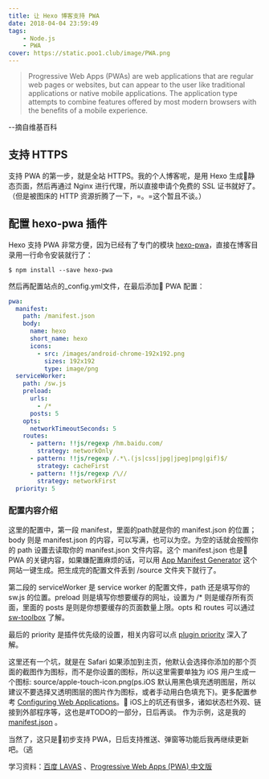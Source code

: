 ```yaml
---
title: 让 Hexo 博客支持 PWA
date: 2018-04-04 23:59:49
tags: 
    - Node.js
    - PWA
cover: https://static.poo1.club/image/PWA.png
---
```



> Progressive Web Apps (PWAs) are web applications that are regular web pages or websites, but can appear to the user like traditional applications or native mobile applications. The application type attempts to combine features offered by most modern browsers with the benefits of a mobile experience.

--摘自维基百科

 

## 支持 HTTPS

支持 PWA 的第一步，就是全站 HTTPS。我的个人博客呢，是用 Hexo 生成静态页面，然后再通过 Nginx 进行代理，所以直接申请个免费的 SSL 证书就好了。（但是被图床的 HTTP 资源折腾了一下，=。=这个暂且不谈。）

## 配置 hexo-pwa 插件

Hexo 支持 PWA 非常方便，因为已经有了专门的模块 [hexo-pwa](https://github.com/lavas-project/hexo-pwa)，直接在博客目录用一行命令安装就行了：

```shell
$ npm install --save hexo-pwa
```

然后再配置站点的_config.yml文件，在最后添加 PWA 配置：

```yml
pwa:
  manifest:
    path: /manifest.json
    body:
      name: hexo
      short_name: hexo
      icons:
        - src: /images/android-chrome-192x192.png
          sizes: 192x192
          type: image/png
  serviceWorker:
    path: /sw.js
    preload:
      urls:
        - /*
      posts: 5
    opts:
      networkTimeoutSeconds: 5
    routes:
      - pattern: !!js/regexp /hm.baidu.com/
        strategy: networkOnly
      - pattern: !!js/regexp /.*\.(js|css|jpg|jpeg|png|gif)$/
        strategy: cacheFirst
      - pattern: !!js/regexp /\//
        strategy: networkFirst
  priority: 5
```

### 配置内容介绍
这里的配置中，第一段 manifest，里面的path就是你的 manifest.json 的位置；body 则是 manifest.json 的内容，可以写满，也可以为空。为空的话就会按照你的 path 设置去读取你的 manifest.json 文件内容。这个 manifest.json 也是 PWA 的关键内容，如果嫌配置麻烦的话，可以用 [App Manifest Generator](https://app-manifest.firebaseapp.com/?spm=a2c4e.11153940.blogcont441967.16.18ca18eaBudCNI) 这个网站一键生成。把生成完的配置文件丢到 /source 文件夹下就行了。

第二段的 serviceWorker 是 service worker 的配置文件，path 还是填写你的 sw.js 的位置。preload 则是填写你想要缓存的网址，设置为 /* 则是缓存所有页面，里面的 posts 是则是你想要缓存的页面数量上限。opts 和 routes 可以通过 [sw-toolbox](https://googlechromelabs.github.io/sw-toolbox/#main) 了解。

最后的 priority 是插件优先级的设置，相关内容可以点 [plugin priority](https://hexo.io/api/filter.html) 深入了解。


这里还有一个坑，就是在 Safari 如果添加到主页，他默认会选择你添加的那个页面的截图作为图标，而不是你设置的图标，所以这里需要单独为 iOS 用户生成一个图标: source/apple-touch-icon.png(ps.iOS 默认用黑色填充透明图层，所以建议不要选择又透明图层的图片作为图标，或者手动用白色填充下)。更多配置参考 [Configuring Web Applications](https://developer.apple.com/library/content/documentation/AppleApplications/Reference/SafariWebContent/ConfiguringWebApplications/ConfiguringWebApplications.html)。
iOS上的坑还有很多，诸如状态栏外观、链接到外部程序等，这也是#TODO的一部分，日后再谈。
作为示例，这是我的 [manifest.json](https://cfp.vim-cn.com/cbfbq/json) 。

当然了，这只是初步支持 PWA，日后支持推送、弹窗等功能后我再继续更新吧。（逃

学习资料：[百度 LAVAS](https://lavas.baidu.com/pwa) 、[Progressive Web Apps (PWA) 中文版](http://sangka-z.com/PWA-Book-CN/)
